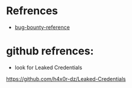 # Refrences

- [bug-bounty-reference](https://github.com/ngalongc/bug-bounty-reference)


# github refrences:
- look for Leaked Credentials

https://github.com/h4x0r-dz/Leaked-Credentials
